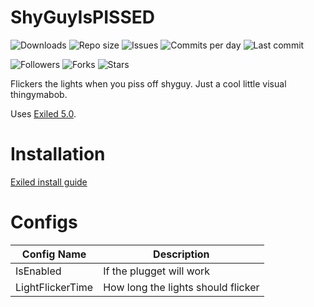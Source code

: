 # ShyGuyIsPISSED
![Downloads](https://img.shields.io/github/downloads/Exilon24/ShyGuyIsPISSED/total) 
![Repo size](https://img.shields.io/github/languages/code-size/Exilon24/ShyGuyIsPISSED) 
![Issues](https://img.shields.io/github/issues/Exilon24/ShyGuyIsPISSED)
![Commits per day](https://img.shields.io/github/commit-activity/m/Exilon24/ShyGuyIsPISSED)
![Last commit](https://img.shields.io/github/last-commit/Exilon24/ShyGuyIsPISSED)

![Followers](https://img.shields.io/github/followers/Exilon24?style=social)
![Forks](https://img.shields.io/github/forks/Exilon24/ShyGuyIsPISSED?style=social)
![Stars](https://img.shields.io/github/stars/Exilon24/ShyGuyIsPISSED?style=social)

Flickers the lights when you piss off shyguy. Just a cool little visual thingymabob.

Uses [Exiled 5.0](https://github.com/Exiled-Team/EXILED).

# Installation
[Exiled install guide](https://github.com/Exiled-Team/EXILED#installation)

# Configs

| Config Name      | Description                        |
| -----------------| -----------------------------------|
| IsEnabled        | If the plugget will work           |
| LightFlickerTime | How long the lights should flicker |
